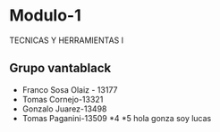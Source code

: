 # Modulo-1
TECNICAS Y HERRAMIENTAS I
## Grupo vantablack
* Franco Sosa Olaiz - 13177
* Tomas Cornejo-13321
* Gonzalo Juarez-13498
* Tomas Paganini-13509
*4
*5
hola gonza soy lucas
